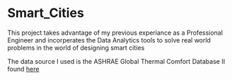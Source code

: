 # Smart_Cities

This project takes advantage of my previous experiance as a Professional Engineer and incorperates the Data Analytics tools to solve real world problems in the world of designing smart cities

The data source I used is the ASHRAE Global Thermal Comfort Database II found [here](http://www.comfortdatabase.com/)
